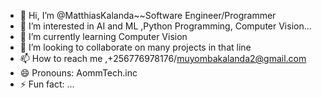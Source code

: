 - 👋 Hi, I’m @MatthiasKalanda~~Software Engineer/Programmer 
- 👀 I’m interested in AI and ML ,Python Programming, Computer Vision...
- 🌱 I’m currently learning Computer Vision
- 💞️ I’m looking to collaborate on many projects in that line
- 📫 How to reach me ,+256776978176/muyombakalanda2@gmail.com
- 😄 Pronouns: AommTech.inc
- ⚡ Fun fact: ...

<!---
MatthiasKalanda/MatthiasKalanda is a ✨ special ✨ repository because its `README.md` (this file) appears on your GitHub profile.
You can click the Preview link to take a look at your changes.
--->
